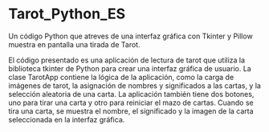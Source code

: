# Tarot_Python_ES
Un código Python que atreves de una interfaz gráfica con Tkinter y Pillow muestra en pantalla una tirada de Tarot.

El código presentado es una aplicación de lectura de tarot que utiliza la biblioteca tkinter de Python para crear una interfaz gráfica de usuario.
La clase TarotApp contiene la lógica de la aplicación, como la carga de imágenes de tarot, la asignación de nombres y significados a las cartas, y la selección aleatoria de una carta.
La aplicación también tiene dos botones, uno para tirar una carta y otro para reiniciar el mazo de cartas.
Cuando se tira una carta, se muestra el nombre, el significado y la imagen de la carta seleccionada en la interfaz gráfica.
